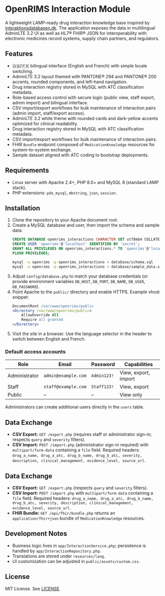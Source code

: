 # OpenRIMS Interaction Module

A lightweight LAMP-ready drug interaction knowledge base inspired by [interaktionsdatabasen.dk](https://www.interaktionsdatabasen.dk/). The application exposes the data in multilingual AdminLTE 3.2 UI as well as HL7® FHIR® JSON for interoperability with electronic medicines record systems, supply chain partners, and regulators.

## Features

- 🇬🇧/🇫🇷 bilingual interface (English and French) with simple locale switching.
- AdminLTE 3.2 layout themed with PANTONE® 294 and PANTONE® 200 accents, rounded components, and left-hand navigation.
- Drug interaction registry stored in MySQL with ATC classification metadata.
- Role-based access control with secure login (public view, staff export, admin import) and bilingual interface.
- CSV import/export workflows for bulk maintenance of interaction pairs (admin import, staff/export access).
- AdminLTE 3.2 white theme with rounded cards and dark-yellow accents optimized for clinical readability.
- Drug interaction registry stored in MySQL with ATC classification metadata.
- CSV import/export workflows for bulk maintenance of interaction pairs.
- FHIR `Bundle` endpoint composed of `MedicationKnowledge` resources for system-to-system exchange.
- Sample dataset aligned with ATC coding to bootstrap deployments.

## Requirements

- Linux server with Apache 2.4+, PHP 8.0+ and MySQL 8 (standard LAMP stack).
- PHP extensions: `pdo_mysql`, `mbstring`, `json`, `session`.

## Installation

1. Clone the repository to your Apache document root.
2. Create a MySQL database and user, then import the schema and sample data:
   ```sql
   CREATE DATABASE openrims_interactions CHARACTER SET utf8mb4 COLLATE utf8mb4_unicode_ci;
   CREATE USER 'openrims'@'localhost' IDENTIFIED BY 'secret';
   GRANT ALL PRIVILEGES ON openrims_interactions.* TO 'openrims'@'localhost';
   FLUSH PRIVILEGES;
   ```
   ```bash
   mysql -u openrims -p openrims_interactions < database/schema.sql
   mysql -u openrims -p openrims_interactions < database/sample_data.sql
   ```
3. Adjust `config/database.php` to match your database credentials (or provide environment variables `DB_HOST`, `DB_PORT`, `DB_NAME`, `DB_USER`, `DB_PASSWORD`).
4. Point Apache to the `public/` directory and enable HTTPS. Example vhost snippet:
   ```apache
   DocumentRoot /var/www/openrims/public
   <Directory /var/www/openrims/public>
       AllowOverride All
       Require all granted
   </Directory>
   ```
5. Visit the site in a browser. Use the language selector in the header to switch between English and French.

### Default access accounts

| Role | Email | Password | Capabilities |
| --- | --- | --- | --- |
| Administrator | `admin@example.com` | `Admin123!` | View, export, import |
| Staff | `staff@example.com` | `Staff123!` | View, export |
| Public | – | – | View only |

Administrators can create additional users directly in the `users` table.

## Data Exchange

- **CSV Export:** `GET /export.php` (requires staff or administrator sign-in; respects `query` and `severity` filters).
- **CSV Import:** `POST /import.php` (administrator sign-in required) with `multipart/form-data` containing a `file` field. Required headers: `drug_a_name, drug_a_atc, drug_b_name, drug_b_atc, severity, description, clinical_management, evidence_level, source_url`.
## Data Exchange

- **CSV Export:** `GET /export.php` (respects `query` and `severity` filters).
- **CSV Import:** `POST /import.php` with `multipart/form-data` containing a `file` field. Required headers: `drug_a_name, drug_a_atc, drug_b_name, drug_b_atc, severity, description, clinical_management, evidence_level, source_url`.
- **FHIR Bundle:** `GET /api/fhir/bundle.php` returns an `application/fhir+json` bundle of `MedicationKnowledge` resources.

## Development Notes

- Business logic lives in `app/InteractionService.php`; persistence is handled by `app/InteractionRepository.php`.
- Translations are stored under `resources/lang`.
- UI customization can be adjusted in `public/assets/custom.css`.

## License

MIT License. See [LICENSE](LICENSE).

